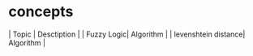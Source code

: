 # concepts


| Topic | Desctiption |
| Fuzzy Logic| Algorithm | 
| levenshtein distance| Algorithm |
